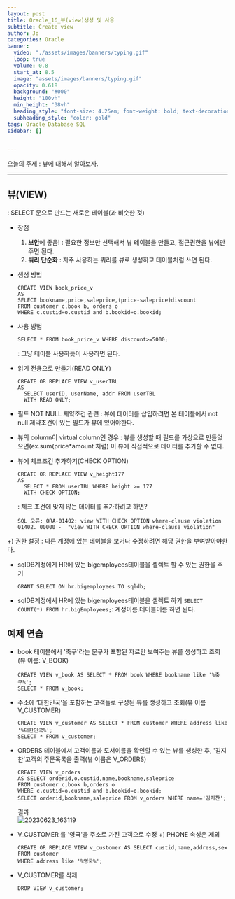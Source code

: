 ```yaml
---
layout: post
title: Oracle_16_뷰(view)생성 및 사용
subtitle: Create view
author: Jo
categories: Oracle
banner:
  video: "./assets/images/banners/typing.gif"
  loop: true
  volume: 0.8
  start_at: 8.5
  image: "assets/images/banners/typing.gif"
  opacity: 0.618
  background: "#000"
  height: "100vh"
  min_height: "38vh"
  heading_style: "font-size: 4.25em; font-weight: bold; text-decoration: underline"
  subheading_style: "color: gold"
tags: Oracle Database SQL
sidebar: []


---
```


오늘의 주제 : 뷰에 대해서 알아보자. <br>
 * * *


## 뷰(VIEW)
: SELECT 문으로 만드는 새로운 테이블(과 비슷한 것)
- 장점
  1. <b>보안</b>에 좋음! : 필요한 정보만 선택해서 뷰 테이블을 만들고, 접근권한을 뷰에만 주면 된다.
  2. <b>쿼리 단순화</b> : 자주 사용하는 쿼리를 뷰로 생성하고 테이블처럼 쓰면 된다.
- 생성 방법
  ```oracle
  CREATE VIEW book_price_v
  AS
  SELECT bookname,price,saleprice,(price-saleprice)discount
  FROM customer c,book b, orders o
  WHERE c.custid=o.custid and b.bookid=o.bookid;
  ```
- 사용 방법
  ```oracle
  SELECT * FROM book_price_v WHERE discount>=5000;
  ```
  : 그냥 테이블 사용하듯이 사용하면 된다.

- 읽기 전용으로 만들기(READ ONLY)
  ```oracle
  CREATE OR REPLACE VIEW v_userTBL
  AS
	SELECT userID, userName, addr FROM userTBL
	WITH READ ONLY;
  ```

- 필드 NOT NULL 제약조건 관련
  : 뷰에 데이터를 삽입하려면 본 테이블에서 not null 제약조건이 있는 필드가 뷰에 있어야한다.

- 뷰의 column이 virtual column인 경우
  : 뷰를 생성할 때 필드를 가상으로 만들었으면(ex.sum(price*amount 처럼) 이 뷰에 직접적으로 데이터를 추가할 수 없다.

- 뷰에 체크조건 추가하기(CHECK OPTION)
  ```oracle
  CREATE OR REPLACE VIEW v_height177
  AS
	SELECT * FROM userTBL WHERE height >= 177
    WITH CHECK OPTION;
  ```
  : 체크 조건에 맞지 않는 데이터를 추가하려고 하면?
  ```
  SQL 오류: ORA-01402: view WITH CHECK OPTION where-clause violation
  01402. 00000 -  "view WITH CHECK OPTION where-clause violation"
  ```

+) 권한 설정
: 다른 계정에 있는 테이블을 보거나 수정하려면 해당 권한을 부여받아야한다.<br>
- sqlDB계정에게 HR에 있는 bigemployees테이블을 셀렉트 할 수 있는 권한을 주기
  ```oracle
  GRANT SELECT ON hr.bigemployees TO sqldb;
  ```
- sqlDB계정에서 HR에 있는 bigemployees테이블을 셀렉트 하기
  ``SELECT COUNT(*) FROM hr.bigEmployees;``: 계정이름.테이블이름 하면 된다.<br>

## 예제 연습
- book 테이블에서 '축구'라는 문구가 포함된 자료만 보여주는 뷰를 생성하고 조회(뷰 이름: V_BOOK)
  ```oracle
  CREATE VIEW v_book AS SELECT * FROM book WHERE bookname like '%축구%';
  SELECT * FROM v_book;
  ```
- 주소에 ‘대한민국‘을 포함하는 고객들로 구성된 뷰를 생성하고 조회(뷰 이름 V_CUSTOMER)
  ```oracle
  CREATE VIEW v_customer AS SELECT * FROM customer WHERE address like '%대한민국%';
  SELECT * FROM v_customer;
  ```
- ORDERS 테이블에서 고객이름과 도서이름을 확인할 수 있는 뷰를 생성한 후, '김지찬'고객의 주문목록을 출력(뷰 이름은 V_ORDERS)
  ```oracle   
  CREATE VIEW v_orders 
  AS SELECT orderid,o.custid,name,bookname,saleprice
  FROM customer c,book b,orders o 
  WHERE c.custid=o.custid and b.bookid=o.bookid;  
  SELECT orderid,bookname,saleprice FROM v_orders WHERE name='김지찬';
  ```
  결과 <br> ![20230623_163119](https://github.com/CheeseYoung/cheeseyoung.github.io/assets/132384527/f3e62382-22cb-4253-90d9-eb866d46d33a) <br>

- V_CUSTOMER 를 '영국'을 주소로 가진 고객으로 수정 +) PHONE 속성은 제외
  ```oracle
  CREATE OR REPLACE VIEW v_customer AS SELECT custid,name,address,sex
  FROM customer
  WHERE address like '%영국%';
  ```
- V_CUSTOMER를 삭제
  ```oracle
  DROP VIEW v_customer;
  ```








